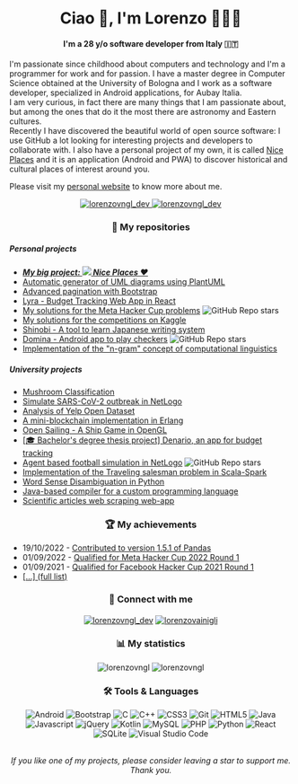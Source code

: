 <h1 align="center">Ciao 👋, I'm Lorenzo 👨🏻‍💻</h1>
<h4 align="center">I'm a 28 y/o software developer from Italy 🇮🇹</h3>
<p>I'm passionate since childhood about computers and technology and I'm a programmer for work and for passion.
I have a master degree in Computer Science obtained at the University of Bologna and I work as a software developer, specialized in Android applications, for Aubay Italia.<br/>
I am very curious, in fact there are many things that I am passionate about, but among the ones that do it the most there are astronomy and Eastern cultures.
<br/>
Recently I have discovered the beautiful world of open source software: I use GitHub a lot looking for interesting projects and developers to collaborate with.
I also have a personal project of my own, it is called <a href="https://www.niceplaces.it/en/">Nice Places</a> and it is an application (Android and PWA) to discover historical and cultural places of interest around you.</p>
<p>Please visit my <a href="https://www.lorenzovainigli.com/en/">personal website</a> to know more about me.</p>

<p align="center"> 
  <a href="https://twitter.com/lorenzovngl_dev" target="blank">
    <img src="https://shields.io/badge/follow-me-blue?logo=twitter&style=for-the-badge" alt="lorenzovngl_dev" />
  </a>
  <a href="https://twitter.com/messages/compose?recipient_id=1458499897926328327" target="blank">
    <img src="https://shields.io/badge/message-me-blue?logo=twitter&style=for-the-badge" alt="lorenzovngl_dev" />
  </a>
</p>

<h3 align="center">💼 My repositories</h3>
<h5 align="left">Personal projects</h5>
<ul>
  <li><a href="https://github.com/niceplaces"><strong><i>My big project: <img src="https://github.com/niceplaces/website/blob/main/assets/favicons/favicon-16x16.png"/> Nice Places ❤️</i></strong></a></li>
  <li><a href="https://github.com/lorenzovngl/plantuml-generator">Automatic generator of UML diagrams using PlantUML</a></li>
  <li><a href="https://github.com/lorenzovngl/bootstrap-advanced-pagination">Advanced pagination with Bootstrap</a></li>
  <li><a href="https://github.com/lorenzovngl/lyra">Lyra - Budget Tracking Web App in React</a></li>
  <li>
    <a href="https://github.com/lorenzovngl/meta-hacker-cup">My solutions for the Meta Hacker Cup problems</a> 
    <img alt="GitHub Repo stars" src="https://img.shields.io/github/stars/lorenzovngl/meta-hacker-cup?label=%E2%AD%90">
  </li>
  <li><a href="https://github.com/lorenzovngl/kaggle">My solutions for the competitions on Kaggle</a></li>
  <li><a href="https://github.com/lorenzovngl/shinobi">Shinobi - A tool to learn Japanese writing system</a></li>
  <li>
    <a href="https://github.com/lorenzovngl/domina">Domina - Android app to play checkers</a>
    <img alt="GitHub Repo stars" src="https://img.shields.io/github/stars/lorenzovngl/domina?label=%E2%AD%90">
  </li>
  <li>
    <a href="https://github.com/lorenzovngl/n-grams">Implementation of the "n-gram" concept of computational linguistics</a>
  </li>
</ul>
<h5 align="left">University projects</h5>
<ul>
  <li><a href="https://github.com/lorenzovngl/ml-project">Mushroom Classification</a></li>
  <li><a href="https://github.com/lorenzovngl/csns-project">Simulate SARS-CoV-2 outbreak in NetLogo</a></li>
  <li><a href="https://github.com/lorenzovngl/analysis-of-yelp-open-dataset">Analysis of Yelp Open Dataset</a></li>
  <li><a href="https://github.com/lorenzovngl/MiniErlangBlockchain">A mini-blockchain implementation in Erlang</a></li>
  <li><a href="https://github.com/lorenzovngl/progetto-grafica">Open Sailing - A Ship Game in OpenGL</a></li>
  <li><a href="https://github.com/lorenzovngl/budget-tracker">[🎓 Bachelor's degree thesis project] Denario, an app for budget tracking</a></li>
  <li>
    <a href="https://github.com/lorenzovngl/agent-based-football">Agent based football simulation in NetLogo</a>
    <img alt="GitHub Repo stars" src="https://img.shields.io/github/stars/lorenzovngl/agent-based-football?label=%E2%AD%90">
  </li>
  <li><a href="https://github.com/lorenzovngl/Scala_TSP">Implementation of the Traveling salesman problem in Scala-Spark</a></li>
  <li><a href="https://github.com/lorenzovngl/word-sense-disambiguation">Word Sense Disambiguation in Python</a></li>
  <li><a href="https://github.com/lorenzovngl/FOOL18">Java-based compiler for a custom programming language</a></li>
  <li><a href="https://github.com/lorenzovngl/Progetto-Raschietto">Scientific articles web scraping web-app</a></li>
</ul>

<h3 align="center">🏆 My achievements</h3>
<ul>
  <li>19/10/2022 - <a href="https://pandas.pydata.org/docs/whatsnew/v1.5.1.html#:~:text=Himanshu%20Wagh%20%2B-,Lorenzo%20Vainigli">Contributed to version 1.5.1 of Pandas</a></li>
  <li>01/09/2022 - <a href="https://www.facebook.com/codingcompetitions/hacker-cup/2022/certificate/710922656375679">Qualified for Meta Hacker Cup 2022 Round 1</a></li>
  <li>01/09/2021 - <a href="https://www.facebook.com/codingcompetitions/hacker-cup/2021/certificate/710922656375679">Qualified for Facebook Hacker Cup 2021 Round 1</a></li>
  <li><a href="https://github.com/lorenzovngl/lorenzovngl/blob/master/my_achievements.md">[...] (full list)</a></li>
</ul>

<!--<h3 align="center">🤝 My contributions</h3>-->

<h3 align="center">🔗 Connect with me</h3>
<p align="center">
<a href="https://twitter.com/lorenzovngl_dev" target="blank"><img align="center" src="https://img.shields.io/badge/twitter-%230077B5.svg?&style=for-the-badge&logo=twitter&logoColor=white&color=00acee" alt="lorenzovngl_dev"/></a>
<a href="https://linkedin.com/in/lorenzovainigli" target="blank"><img align="center" src="https://img.shields.io/badge/linkedin-%230077B5.svg?&style=for-the-badge&logo=linkedin&logoColor=white0e76a8" alt="lorenzovainigli"/></a>
</p>

<h3 align="center">📊 My statistics</h3>
<div align="center">
  <img align="center" src="https://github-readme-stats.vercel.app/api?username=lorenzovngl&show_icons=true&theme=tokyonight&bg_color=0d1117&hide_border=true" alt="lorenzovngl" />
  <img align="center" src="https://github-readme-streak-stats.herokuapp.com/?user=lorenzovngl&theme=tokyonight&background=0d1117&hide_border=true" alt="lorenzovngl" />
</div>

<div align="center">
  <h3>🛠️ Tools & Languages</h3>
  <img src="https://img.shields.io/badge/Android-3DDC84?style=for-the-badge&logo=android&logoColor=white" alt="Android"/>
  <img src="https://img.shields.io/badge/bootstrap-%23563D7C.svg?style=for-the-badge&logo=bootstrap&logoColor=white" alt="Bootstrap"/>
  <img src="https://img.shields.io/badge/c-%2300599C.svg?style=for-the-badge&logo=c&logoColor=white" alt="C"/>
  <img src="https://img.shields.io/badge/c++-%2300599C.svg?style=for-the-badge&logo=c%2B%2B&logoColor=white" alt="C++"/>
  <img src="https://img.shields.io/badge/css3-%231572B6.svg?style=for-the-badge&logo=css3&logoColor=white" alt="CSS3"/>
  <img src="https://img.shields.io/badge/git-%23F05033.svg?style=for-the-badge&logo=git&logoColor=white" alt="Git"/>
  <img src="https://img.shields.io/badge/html5-%23E34F26.svg?style=for-the-badge&logo=html5&logoColor=white" alt="HTML5"/>
  <img src="https://img.shields.io/badge/java-%23ED8B00.svg?style=for-the-badge&logo=java&logoColor=white" alt="Java"/>
  <img src="https://img.shields.io/badge/javascript-%23323330.svg?style=for-the-badge&logo=javascript&logoColor=%23F7DF1" alt="Javascript"/>
  <img src="https://img.shields.io/badge/jquery-%230769AD.svg?style=for-the-badge&logo=jquery&logoColor=white" alt="jQuery"/>
  <img src="https://img.shields.io/badge/kotlin-%230095D5.svg?style=for-the-badge&logo=kotlin&logoColor=white" alt="Kotlin"/>
  <img src="https://img.shields.io/badge/mysql-%233E6E93.svg?style=for-the-badge&logo=mysql&logoColor=white" alt="MySQL"/>
  <img src="https://img.shields.io/badge/php-%23777BB4.svg?style=for-the-badge&logo=php&logoColor=white" alt="PHP"/>
  <img src="https://img.shields.io/badge/python-3670A0?style=for-the-badge&logo=python&logoColor=ffdd54" alt="Python"/>
  <img src="https://img.shields.io/badge/react-%2320232a.svg?style=for-the-badge&logo=react&logoColor=%2361DAFB" alt="React"/>
  <img src="https://img.shields.io/badge/sqlite-%2307405e.svg?style=for-the-badge&logo=sqlite&logoColor=white" alt="SQLite"/>
  <img src="https://img.shields.io/badge/VS%20Code-0078d7.svg?style=for-the-badge&logo=visual-studio-code&logoColor=white" alt="Visual Studio Code"/>
</div>

<br/>
<p align="center">
  <i>If you like one of my projects, please consider leaving a star to support me. Thank you.</i>
</p>
